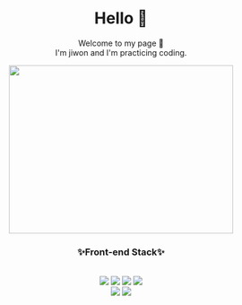 <div align="center">
  <h1>Hello 👋</h1>
  <p>Welcome to my page 🤭<br>I'm jiwon and I'm practicing coding.</p>
<img src="https://img.extmovie.com/files/attach/images/135/409/228/049/71863da3aa9943a22f24a76d0718ea23.gif" width="400" height="300"/><br>
  <h3>✨Front-end Stack✨</h3><br>
<img src="https://img.shields.io/badge/HTML-E34F26?style=flat-square&logo=HTML5&logoColor=white"/>
 <img src="https://img.shields.io/badge/-CSS-1572B6?style=flat&logo=CSS3&logoColor=white"/>
  <img src="https://img.shields.io/badge/-JavaScript-F7DF1E?style=flat&logo=JavaScript&logoColor=white"/>
    <img src="https://img.shields.io/badge/react-61DAFB?style=flat&logo=react&logoColor=white"> <br>
  <img src="https://img.shields.io/badge/github-181717?style=flat&logo=github&logoColor=white">
  <img src="https://img.shields.io/badge/git-F05032?style=flat&logo=git&logoColor=white">
</div>




